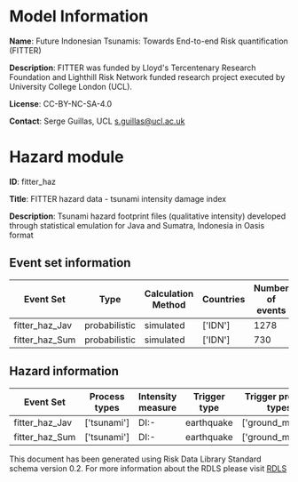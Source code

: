 # Model Information

**Name**: Future Indonesian Tsunamis: Towards End-to-end Risk quantification (FITTER)

**Description**: FITTER was funded by Lloyd's Tercentenary Research Foundation and Lighthill Risk Network funded research project executed by University College London (UCL).

**License**: CC-BY-NC-SA-4.0

**Contact**: Serge Guillas, UCL s.guillas@ucl.ac.uk  

# Hazard module 

**ID**: fitter_haz

**Title**: FITTER hazard data - tsunami intensity damage index

**Description**: Tsunami hazard footprint files (qualitative intensity) developed through statistical emulation for Java and Sumatra, Indonesia in Oasis format

## Event set information 

| Event Set | Type        | Calculation Method | Countries  | Number of events |
|-----------|-------------|--------------------|------------|------------------|
| fitter_haz_Jav | probabilistic | simulated | ['IDN'] | 1278 |
| fitter_haz_Sum | probabilistic | simulated | ['IDN'] | 730 |

## Hazard information 

| Event Set | Process types | Intensity measure | Trigger type  | Trigger process types |
|-----------|---------------|-------------------|---------------|-----------------------|
| fitter_haz_Jav | ['tsunami'] | DI:- | earthquake | ['ground_motion'] |
| fitter_haz_Sum | ['tsunami'] | DI:- | earthquake | ['ground_motion'] |

This document has been generated using Risk Data Library Standard schema version 0.2. For more information about the RDLS please visit [RDLS](https://docs.riskdatalibrary.org/en/latest/)